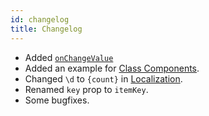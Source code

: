 ```yaml
---
id: changelog
title: Changelog
---
```


+ Added [`onChangeValue`](/docs/usage#onchangevalue)
+ Added an example for [Class Components](/docs/usage#class-components).
+ Changed `\d` to `{count}` in [Localization](/docs/advanced/localization).
+ Renamed `key` prop to `itemKey`.
+ Some bugfixes.